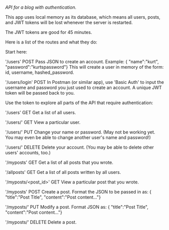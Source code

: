*API for a blog with authentication.*

This app uses local memory as its database, which means all users, posts, and JWT tokens will be lost whenever the server is restarted.

The JWT tokens are good for 45 minutes.

Here is a list of the routes and what they do:

Start here:


'/users' POST
Pass JSON to create an account. Example:
{ "name":"kurt", "password":"kurtspassword"}
This will create a user in memory of the form: id, username, hashed_password.


'/users/login' POST
In Postman (or similar app), use 'Basic Auth' to input the username and password you just used to create an account. A unique JWT token will be passed back to you.


Use the token to explore all parts of the API that require authentication:


'/users' GET
Get a list of all users.


'/users/<id>' GET
View a particular user.


'/users/<id>' PUT
Change your name or password. (May not be working yet. You may even be able to change another user's name and password!)


'/users/<id>' DELETE
Delete your account. (You may be able to delete other users' accounts, too.)


'/myposts' GET
Get a list of all posts that you wrote.


'/allposts' GET
Get a list of all posts written by all users.


'/myposts/<post_id>' GET
View a particular post that you wrote.


'/myposts' POST
Create a post. Format the JSON to be passed in as:
{ "title":"Post Title", "content":"Post content..."}


'/myposts/<id>' PUT
Modify a post. Format JSON as:
{ "title":"Post Title", "content":"Post content..."}


'/myposts/<id>' DELETE
Delete a post.
